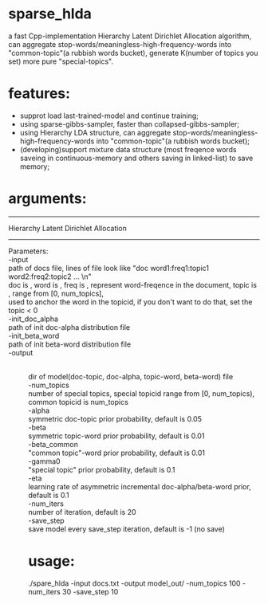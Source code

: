 # sparse_hlda
a fast Cpp-implementation Hierarchy Latent Dirichlet Allocation algorithm, can aggregate stop-words/meaningless-high-frequency-words into "common-topic"(a rubbish words bucket), generate K(number of topics you set) more pure "special-topics".

# features:
* supprot load last-trained-model and continue training;
* using sparse-gibbs-sampler, faster than collapsed-gibbs-sampler;
* using Hierarchy LDA structure, can aggregate stop-words/meaningless-high-frequency-words into "common-topic"(a rubbish words bucket);
* (developing)support mixture data structure (most freqence words saveing in continuous-memory and others saving in linked-list) to save memory;

# arguments:
_____________________________________

Hierarchy Latent Dirichlet Allocation

_____________________________________

Parameters:  
-input <file>  
    path of docs file, lines of file look like "doc word1:freq1:topic1 word2:freq2:topic2 ... \n"  
    doc is <string>, word is <string>, freq is <int>, represent word-freqence in the document, topic is <int>, range from [0, num_topics],  
    used to anchor the word in the topicid, if you don't want to do that, set the topic < 0  
-init_doc_alpha <file>  
    path of init doc-alpha distribution file  
-init_beta_word <file>  
    path of init beta-word distribution file  
-output <dir>  
    dir of model(doc-topic, doc-alpha, topic-word, beta-word) file  
-num_topics <int>  
    number of special topics, special topicid range from [0, num_topics), common topicid is num_topics  
-alpha <float>  
    symmetric doc-topic prior probability, default is 0.05  
-beta <float>  
    symmetric topic-word prior probability, default is 0.01  
-beta_common <float>  
    "common topic"-word prior probability, default is 0.01  
-gamma0 <float>  
    "special topic" prior probability, default is 0.1  
-eta <float>  
    learning rate of asymmetric incremental doc-alpha/beta-word prior, default is 0.1  
-num_iters <int>  
    number of iteration, default is 20  
-save_step <int>  
    save model every save_step iteration, default is -1 (no save)  

# usage:  
./spare_hlda -input docs.txt -output model_out/ -num_topics 100 -num_iters 30 -save_step 10  
